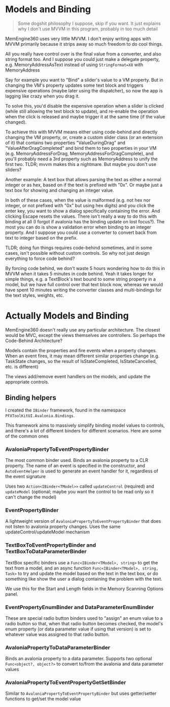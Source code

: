 ﻿# Models and Binding
> Some dogshit philosophy I suppose, skip if you want. It just explains why I don't use MVVM in this program, probably in too much detail

MemEngine360 uses very little MVVM. I don't enjoy writing apps with MVVM primarily because it strips away so much freedom to do cool things. 

All you really have control over is the final value from a converter, and also string format too. And I suppose you could just make a delegate property, e.g. MemoryAddressAsText instead of using `StringFormat=X8` with MemoryAddress

Say for example you want to "Bind" a slider's value to a VM property. But in changing the VM's property updates some text block and triggers expensive operations (maybe later using the dispatcher), so now the app is lagging like crazy when you drag it. 

To solve this, you'd disable the expensive operation when a slider is clicked (while still allowing the text block to update), and re-enable the operation when the click is released and maybe trigger it at the same time (if the value changed).

To achieve this with MVVM means either using code-behind and directly changing the VM property, or, create a custom slider class (or an extension of it) that contains two properties "ValueDuringDrag" and "ValueAfterDragCompleted" and bind them to two properties in your VM (e.g. MemoryAddressForDrag, MemoryAddressForDragComplete), and you'll probably need a 3rd property such as MemoryAddress to unify the first two. TLDR; mvvm makes this a nightmare. But maybe you don't use sliders?

Another example: A text box that allows parsing the text as either a normal integer or as hex, based on if the text is prefixed with "0x". Or maybe just a text box for showing and changing an integer value.

In both of these cases, when the value is malformed (e.g. not hex nor integer, or not prefixed with "0x" but using hex digits) and you click the enter key, you want to show a dialog specifically containing the error. And clicking Escape resets the values.  There isn't really a way to do this with binding at all (I forgot if avalonia has the binding update on lost focus?). The most you can do is show a validation error when binding to an integer property. And I suppose you could use a converter to convert back from text to integer based on the prefix.

TLDR; doing fun things requires code-behind sometimes, and in some cases, isn't possible without custom controls. So why not just design everything to force code behind?  

By forcing code behind, we don't waste 5 hours wondering how to do this in MVVM when it takes 5 minutes in code behind. Yeah it takes longer for simple things, e.g. a TextBlock's text bound to some string property in a model, but we have full control over that text block now, whereas we would have spent 10 minutes writing the converter classes and multi-bindings for the text styles, weights, etc. 

# Actually Models and Binding
MemEngine360 doesn't really use any particular architecture. The closest would be MVC, except the views themselves are controllers. So perhaps the Code-Behind Architecture?

Models contain the properties and fire events when a property changes. When an event fires, it may mean different similar properties change (e.g. TaskState changes, so the result of IsStateCompleted, IsStateCancelled, etc. is different)

The views add/remove event handlers on the models, and update the appropriate controls.

## Binding helpers
I created the `IBinder` framework, found in the namespace `PFXToolKitUI.Avalonia.Bindings`.

This framework aims to massively simplify binding model values to controls, and there's a lot of different binders for different scenarios.
Here are some of the common ones

### AvaloniaPropertyToEventPropertyBinder
The most common binder used. Binds an avalonia property to a CLR property. The name of an event is specified in the constructor, and `AutoEventHelper` is used to generate an event handler for it, regardless of the event signature

Uses two `Action<IBinder<TModel>>` called `updateControl` (required) and `updateModel` (optional; maybe you want the control to be read only so it can't change the model)

### EventPropertyBinder
A lightweight version of `AvaloniaPropertyToEventPropertyBinder` that does not listen to avalonia property changes. Uses the same updateControl/updateModel mechanism

### TextBoxToEventPropertyBinder and TextBoxToDataParameterBinder
TextBox specific binders use a `Func<IBinder<TModel>, string>` to get the text from a model, and an async function `Func<IBinder<TModel>, string, Task>` to try and update the model based on the text in the text box, or do something like show the user a dialog containing the problem with the text.

We use this for the Start and Length fields in the Memory Scanning Options panel.

### EventPropertyEnumBinder and DataParameterEnumBinder
These are special radio button binders used to "assign" an enum value to a radio button so that, when that radio button becomes checked,
the model's enum property (or data parameter value if using that version) is set to whatever value was assigned to that radio button.

### AvaloniaPropertyToDataParameterBinder 
Binds an avalonia property to a data parameter. Supports two optional `Func<object?, object?>` to convert to/from the avalonia and data parameter values

### AvaloniaPropertyToEventPropertyGetSetBinder
Similar to `AvaloniaPropertyToEventPropertyBinder` but uses getter/setter functions to get/set the model value  


